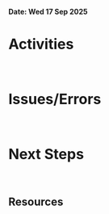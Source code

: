 **Date: Wed 17 Sep 2025**<br>
# Activities
<br>

# Issues/Errors
<br>

# Next Steps
<br>

## Resources
<br>
